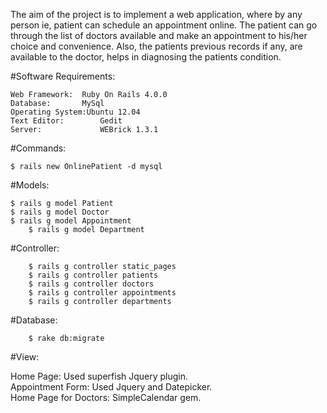 The aim of the project is to implement a web application, where by any person ie, patient can
schedule an appointment online. The patient can go through the list of doctors available and
make an appointment to his/her choice and convenience. Also, the patients previous records if
any, are available to the doctor, helps in diagnosing the patients condition.                    
                                                                                                   
#Software Requirements:                                                                           

	Web Framework: 	Ruby On Rails 4.0.0
	Database: 	   	MySql                                       
	Operating System:Ubuntu 12.04    
	Text Editor:		Gedit
	Server: 		    WEBrick 1.3.1
                                                                    
#Commands:

	$ rails new OnlinePatient -d mysql

#Models:

	$ rails g model Patient
	$ rails g model Doctor
	$ rails g model Appointment
        $ rails g model Department
  
#Controller:

        $ rails g controller static_pages
        $ rails g controller patients
        $ rails g controller doctors
        $ rails g controller appointments
        $ rails g controller departments

#Database:

        $ rake db:migrate

#View:

   Home Page: Used superfish Jquery plugin.                                                      
   Appointment Form: Used Jquery and Datepicker.                                                 
   Home Page for Doctors: SimpleCalendar gem.                                                    
